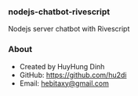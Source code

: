 ### nodejs-chatbot-rivescript
Nodejs server chatbot with Rivescript

### About
- Created by HuyHung Dinh
- GitHub: https://github.com/hu2di
- Email: hebitaxy@gmail.com

